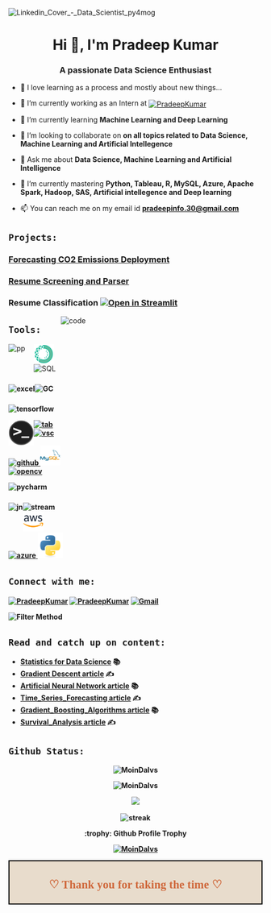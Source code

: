 ![Linkedin_Cover_-_Data_Scientist_py4mog](https://codeberg.org/pkr/resume/raw/branch/main/1704127372209.jpeg)

<h1 align="center">Hi 👋, I'm Pradeep Kumar</h1>
<h3 align="center">A passionate Data Science Enthusiast</h3>

- 🌱 I love learning as a process and mostly about new things...

- 🔭 I’m currently working as an Intern at <a href="https://aivariant.com/" target="blank"><img align="center" src="https://www.aivariant.com/wp-content/uploads/2021/01/ai_logo5_2-1.png" alt="PradeepKumar" height="20" width="60" /></a>

- 🌱 I’m currently learning **Machine Learning and Deep Learning**

- 👯 I’m looking to collaborate on **on all topics related to Data Science, Machine Learning and Artificial Intellegence**

- 💬 Ask me about **Data Science, Machine Learning and Artificial Intelligence**

- 🌱 I’m currently mastering **Python, Tableau, R, MySQL, Azure, Apache Spark, Hadoop, SAS, Artificial intellegence and Deep learning**

- 📫 You can reach me on my email id **pradeepinfo.30@gmail.com**

## `Projects:`
### [Forecasting CO2 Emissions Deployment](https://moindalvs-co2-emission-forecasting-final-github-backup-vrz2x6.streamlitapp.com/)
### [Resume Screening and Parser](https://moindalvs-resume-upload-containter-resume-classification-kflzeg.streamlitapp.com/)
### Resume Classification [![Open in Streamlit](http://static.streamlit.io/badges/streamlit_badge_black_white.svg)](https://moindalvs-resume-classification-trail-resume-szy81n.streamlitapp.com/)

<img align="right" alt="code"  height="400" width="400" src = "https://user-images.githubusercontent.com/94888819/179503858-d2f6d197-7a3f-495b-888c-5a60679bed94.gif"> 

## `Tools:`
<img align="left" src="https://user-images.githubusercontent.com/94888819/179538709-781ca826-4b36-42e7-aeda-ad6b07e719ea.png" alt="pp" width="50" height="50" /> </a>
<img align="left" alt="Anaconda" height="40" src="https://raw.githubusercontent.com/habc0d3r/images-repo/master/icons8-anaconda.svg" />
<img align="left" alt="SQL" height="40" src="https://raw.githubusercontent.com/habc0d3r/0th-project/master/icons8-sql-96.png" /> <b>
<img align="left" alt="excel" height="40" src="https://d3j0t7vrtr92dk.cloudfront.net/stembakuniversity/1616519913_png-clipart-microsoft-excel-computer-icons-microsoft-template-angle-removebg-preview.png" />
<img src="https://user-images.githubusercontent.com/94888819/179532814-fa9beb8f-0fd6-4160-8d47-650af59c58a1.png" alt="GC" width="40" height="40"/> </a> 
<img src="https://www.vectorlogo.zone/logos/tensorflow/tensorflow-icon.svg" alt="tensorflow" width="40" height="40"/> </a> <a href="https://unity.com/" target="_blank" rel="noreferrer"> </p> 
<img src="https://user-images.githubusercontent.com/94888819/179531328-610ccc8c-11cc-40cf-82dc-5902d473b7e1.png" alt="tab" width="40" height="40"/> </a> 
<img align="left" alt="teminal" height="50" 
src="https://raw.githubusercontent.com/github/explore/80688e429a7d4ef2fca1e82350fe8e3517d3494d/topics/terminal/terminal.png" /> </a> <a
href="https://code.visualstudio.com" target="_blank" rel="noreferrer"> <img src="https://user-images.githubusercontent.com/94888819/179420219-9ce785fd-b1eb-4caa-aebd-086c088d05f2.png" alt="vsc" width="60" height="40"/> </a> <a 
href="https://github.com" target="_blank" rel="noreferrer"> <img src="https://raw.githubusercontent.com/habc0d3r/0th-project/master/icons8-github.svg" alt="github" width="50" height="50"/> </a> 
<a href="https://www.mysql.com/" target="_blank" rel="noreferrer"> <img src="https://raw.githubusercontent.com/devicons/devicon/master/icons/mysql/mysql-original-wordmark.svg" alt="mysql" width="40" height="40"/> </a> <a href="https://opencv.org/" target="_blank" rel="noreferrer"> <img src="https://www.vectorlogo.zone/logos/opencv/opencv-icon.svg" alt="opencv" width="40" height="40"/> </a> </p>
<img align="left" alt="pycharm" height="40" src="https://user-images.githubusercontent.com/94888819/179536543-d438fb65-8501-475d-9f8b-5bbc18bab86a.png" />
<img align="left" alt="jn" height="50" src="https://user-images.githubusercontent.com/94888819/179537708-2241ab23-8c86-40c6-8fa9-f3979be75ade.png" /> 
<img src="https://user-images.githubusercontent.com/94888819/179422108-0108ecc4-96d4-4a9f-93d2-f4f2ea98688e.png" alt="stream" width="40" height="50"/> </a> <a href="https://aws.amazon.com" target="_blank" rel="noreferrer"> <img src="https://raw.githubusercontent.com/devicons/devicon/master/icons/amazonwebservices/amazonwebservices-original-wordmark.svg" alt="aws" width="40" height="40"/> </a> <a href="https://azure.microsoft.com/en-in/" target="_blank" rel="noreferrer"> <img src="https://www.vectorlogo.zone/logos/microsoft_azure/microsoft_azure-icon.svg" alt="azure" width="40" height="40"/> </a> <a
href="https://www.python.org" target="_blank" rel="noreferrer"> <img src="https://raw.githubusercontent.com/devicons/devicon/master/icons/python/python-original.svg" alt="python" width="50" height="50"/> </a> </p>

## `Connect with me:`
<p align="left">
<a href="https://www.linkedin.com/in/pradeep-kumar-1722b6123/" target="blank"><img align="center" src="https://img.icons8.com/color/344/linkedin-circled--v1.png" alt="PradeepKumar" height="50" width="50" /></a>
<a href="analytixedge.blogspot.com" target="blank"><img align="center" src="https://img.icons8.com/?size=100&id=65072&format=png&color=000000" alt="PradeepKumar" height="40" width="40" /></a>
<a href="mailto:padeepinfo.30@gmail.com" target="blank"><img align="center" src="https://raw.githubusercontent.com/BEPb/BEPb/master/assets/gmail.svg" alt="Gmail" height="40" width="40" /></a>
</p>

![Filter Method](https://static.wixstatic.com/media/3e99b9_f53a1cab95ae4dfd938a1bf6a1a62f49~mv2.gif)

## `Read and catch up on content:`
- [Statistics for Data Science](https://github.com/MoinDalvs/Learn_stats_for-Data_science/blob/main/README.md) :books:
- [Gradient Descent article](https://github.com/MoinDalvs/Gradient_Descent_For_beginners/blob/main/README.md) ✍️
- [Artificial Neural Network article](https://github.com/MoinDalvs/Neural_Networks_From_Scratch/blob/main/README.md) :books:
- [Time_Series_Forecasting article](https://github.com/MoinDalvs/Time_Series_Forecasting_From_Scratch/blob/main/README.md) ✍️
- [Gradient_Boosting_Algorithms article](https://github.com/MoinDalvs/Gradient_Boosting_Algorithms_From_Scratch/blob/main/README.md) :books:
- [Survival_Analysis article](https://github.com/MoinDalvs/Survival_Analysis_From_Scratch/blob/main/README.md) ✍️

## `Github Status:` 
<p align="center"> <img src="https://komarev.com/ghpvc/?username=MoinDalvs&label=Profile%20views&color=0e75b6&style=circle" alt="MoinDalvs" width="16%" /> </p>
<p align="center"> <img height="200em" src="https://github-readme-stats.vercel.app/api/top-langs/?username=MoinDalvs&theme=tokyonight&hide=css,tcl,html&hide_border=false&border_color=808080&bg_color=242424" alt="MoinDalvs" />
</p>
<p align='center'> <img width="50%" src="https://github-readme-stats.vercel.app/api?username=MoinDalvs&show_icons=true&theme=tokyonight"/> </p>
<p align='center'> <img src="http://github-readme-streak-stats.herokuapp.com?user=MoinDalvs&theme=neon-palenight" width="50%"  alt="streak"> </p>
<div align="center">
<summary>:trophy: Github Profile Trophy</summary>
</div>
<p align="center"> <a href="https://github.com/ryo-ma/github-profile-trophy"><img src="https://github-profile-trophy.vercel.app/?username=MoinDalvs&show_icons=true&theme=discord" alt="MoinDalvs" />
</a> </p>

<div style="align:center;
            display:fill;
            border-radius: false;
            border-style: solid;
            border-color:#000000;
            border-style: false;
            border-width: 2px;
            color:#CF673A;
            font-size:15px;
            font-family: Georgia;
            background-color:#E8DCCC;
            text-align:center;
            letter-spacing:0.1px;
            padding: 0.1em;">

**<h2>♡ Thank you for taking the time ♡**
